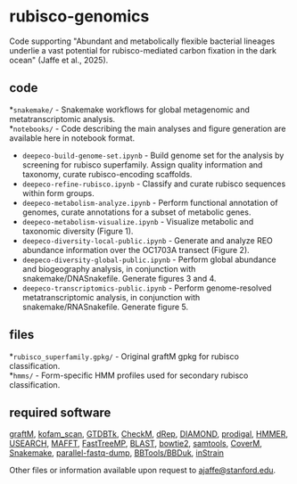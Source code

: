 # rubisco-genomics

Code supporting "Abundant and metabolically flexible bacterial lineages underlie a vast  potential for rubisco-mediated carbon fixation in the dark ocean" (Jaffe et al., 2025).

## code

*`snakemake/` - Snakemake workflows for global metagenomic and metatranscriptomic analysis.<br>
*`notebooks/` - Code describing the main analyses and figure generation are available here in notebook format.
   * `deepeco-build-genome-set.ipynb` - Build genome set for the analysis by screening for rubisco superfamily. Assign quality information and taxonomy, curate rubisco-encoding scaffolds.
   * `deepeco-refine-rubisco.ipynb` - Classify and curate rubisco sequences within form groups.
   * `deepeco-metabolism-analyze.ipynb` - Perform functional annotation of genomes, curate annotations for a subset of metabolic genes.
   * `deepeco-metabolism-visualize.ipynb` - Visualize metabolic and taxonomic diversity (Figure 1).
   * `deepeco-diversity-local-public.ipynb` - Generate and analyze REO abundance information over the OC1703A transect (Figure 2).
   * `deepeco-diversity-global-public.ipynb` - Perform global abundance and biogeography analysis, in conjunction with snakemake/DNASnakefile. Generate figures 3 and 4.
   * `deepeco-transcriptomics-public.ipynb` - Perform genome-resolved metatranscriptomic analysis, in conjunction with snakemake/RNASnakefile. Generate figure 5.

## files

*`rubisco_superfamily.gpkg/` - Original graftM gpkg for rubisco classification.<br>
*`hmms/` - Form-specific HMM profiles used for secondary rubisco classification.

## required software

[graftM](https://github.com/geronimp/graftM),
[kofam_scan](https://github.com/takaram/kofam_scan),
[GTDBTk](https://github.com/Ecogenomics/GTDBTk),
[CheckM](https://github.com/Ecogenomics/CheckM),
[dRep](https://github.com/MrOlm/drep),
[DIAMOND](https://github.com/bbuchfink/diamond),
[prodigal](https://github.com/hyattpd/Prodigal),
[HMMER](https://github.com/EddyRivasLab/hmmer),
[USEARCH](https://www.drive5.com/usearch/),
[MAFFT](https://github.com/GSLBiotech/mafft),
[FastTreeMP](https://morgannprice.github.io/fasttree/),
[BLAST](https://blast.ncbi.nlm.nih.gov/doc/blast-help/downloadblastdata.html),
[bowtie2](https://github.com/BenLangmead/bowtie2),
[samtools](https://github.com/samtools/samtools),
[CoverM](https://github.com/wwood/CoverM),
[Snakemake](https://github.com/snakemake/snakemake),
[parallel-fastq-dump](https://github.com/rvalieris/parallel-fastq-dump),
[BBTools/BBDuk](https://jgi.doe.gov/data-and-tools/software-tools/bbtools/bb-tools-user-guide/bbduk-guide/),
[inStrain](https://github.com/MrOlm/inStrain)

Other files or information available upon request to [ajaffe@stanford.edu](mailto:ajaffe@stanford.edu). 
